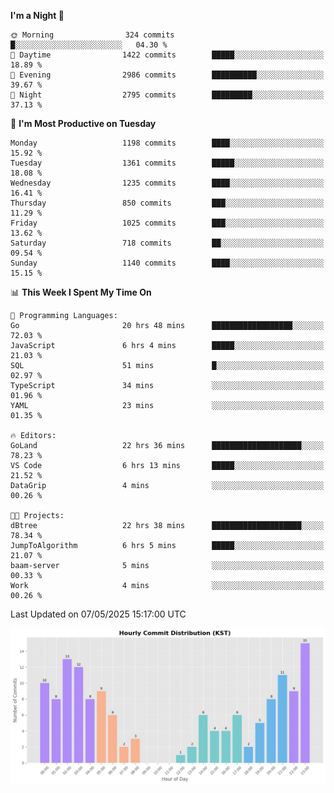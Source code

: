 <!--START_SECTION:waka-->
**I'm a Night 🦉** 

```text
🌞 Morning                324 commits         █░░░░░░░░░░░░░░░░░░░░░░░░   04.30 % 
🌆 Daytime                1422 commits        █████░░░░░░░░░░░░░░░░░░░░   18.89 % 
🌃 Evening                2986 commits        ██████████░░░░░░░░░░░░░░░   39.67 % 
🌙 Night                  2795 commits        █████████░░░░░░░░░░░░░░░░   37.13 % 
```
📅 **I'm Most Productive on Tuesday** 

```text
Monday                   1198 commits        ████░░░░░░░░░░░░░░░░░░░░░   15.92 % 
Tuesday                  1361 commits        █████░░░░░░░░░░░░░░░░░░░░   18.08 % 
Wednesday                1235 commits        ████░░░░░░░░░░░░░░░░░░░░░   16.41 % 
Thursday                 850 commits         ███░░░░░░░░░░░░░░░░░░░░░░   11.29 % 
Friday                   1025 commits        ███░░░░░░░░░░░░░░░░░░░░░░   13.62 % 
Saturday                 718 commits         ██░░░░░░░░░░░░░░░░░░░░░░░   09.54 % 
Sunday                   1140 commits        ████░░░░░░░░░░░░░░░░░░░░░   15.15 % 
```


📊 **This Week I Spent My Time On** 

```text
💬 Programming Languages: 
Go                       20 hrs 48 mins      ██████████████████░░░░░░░   72.03 % 
JavaScript               6 hrs 4 mins        █████░░░░░░░░░░░░░░░░░░░░   21.03 % 
SQL                      51 mins             █░░░░░░░░░░░░░░░░░░░░░░░░   02.97 % 
TypeScript               34 mins             ░░░░░░░░░░░░░░░░░░░░░░░░░   01.96 % 
YAML                     23 mins             ░░░░░░░░░░░░░░░░░░░░░░░░░   01.35 % 

🔥 Editors: 
GoLand                   22 hrs 36 mins      ████████████████████░░░░░   78.23 % 
VS Code                  6 hrs 13 mins       █████░░░░░░░░░░░░░░░░░░░░   21.52 % 
DataGrip                 4 mins              ░░░░░░░░░░░░░░░░░░░░░░░░░   00.26 % 

🐱‍💻 Projects: 
dBtree                   22 hrs 38 mins      ████████████████████░░░░░   78.34 % 
JumpToAlgorithm          6 hrs 5 mins        █████░░░░░░░░░░░░░░░░░░░░   21.07 % 
baam-server              5 mins              ░░░░░░░░░░░░░░░░░░░░░░░░░   00.33 % 
Work                     4 mins              ░░░░░░░░░░░░░░░░░░░░░░░░░   00.26 % 
```


 Last Updated on 07/05/2025 15:17:00 UTC
<!--END_SECTION:waka-->

<!-- HOURLY-COMMIT-GRAPH:START -->
![Hourly Commit Distribution](./commit_time_stats.png)
<!-- HOURLY-COMMIT-GRAPH:END -->